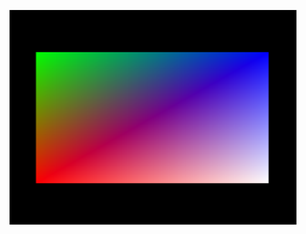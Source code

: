 ![Image Alt Text](https://raw.githubusercontent.com/meursw/Graphics-Programming/refs/heads/main/DirectX%2011/Tutorial%204/rectangle-vertex-interpolation.png)
